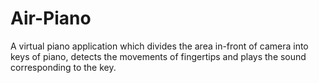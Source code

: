 # Air-Piano
A virtual piano application which divides the area in-front of camera into keys of piano, detects the movements of fingertips and plays the sound corresponding to the key.
